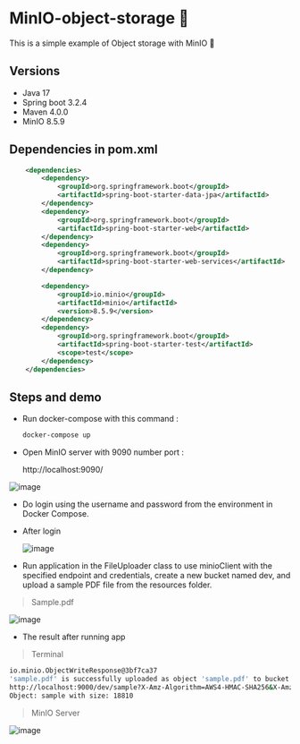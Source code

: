 # MinIO-object-storage 🦩

This is a simple example of Object storage with MinIO 🦩

## Versions
+ Java 17
+ Spring boot 3.2.4
+ Maven 4.0.0
+ MinIO 8.5.9

## Dependencies in pom.xml

```xml
    <dependencies>
        <dependency>
            <groupId>org.springframework.boot</groupId>
            <artifactId>spring-boot-starter-data-jpa</artifactId>
        </dependency>
        <dependency>
            <groupId>org.springframework.boot</groupId>
            <artifactId>spring-boot-starter-web</artifactId>
        </dependency>
        <dependency>
            <groupId>org.springframework.boot</groupId>
            <artifactId>spring-boot-starter-web-services</artifactId>
        </dependency>

        <dependency>
            <groupId>io.minio</groupId>
            <artifactId>minio</artifactId>
            <version>8.5.9</version>
        </dependency>
        <dependency>
            <groupId>org.springframework.boot</groupId>
            <artifactId>spring-boot-starter-test</artifactId>
            <scope>test</scope>
        </dependency>
    </dependencies>
```

## Steps and demo

- Run docker-compose with this command :
  ```cmd
  docker-compose up
  ```

- Open MinIO server with 9090 number port :

  http://localhost:9090/
  
![image](https://github.com/user-attachments/assets/588cef8d-db37-4e9a-8aa6-0725be612bfa)

- Do login using the username and password from the environment in Docker Compose.

- After login
  
  ![image](https://github.com/user-attachments/assets/77f2129a-b5af-46dc-8d1b-bc7c327e1112)


- Run application in the FileUploader class to use minioClient with the specified endpoint and credentials, create a new bucket named dev, and upload a sample PDF file from the resources folder.

> Sample.pdf

![image](https://github.com/user-attachments/assets/3c9aec54-b028-4f28-92eb-0474da15a09a)

- The result after running app
  
> Terminal

```bash
io.minio.ObjectWriteResponse@3bf7ca37
'sample.pdf' is successfully uploaded as object 'sample.pdf' to bucket 'dev'.
http://localhost:9000/dev/sample?X-Amz-Algorithm=AWS4-HMAC-SHA256&X-Amz-Credential=minioadmin%2F20250212%2Fus-east-1%2Fs3%2Faws4_request&X-Amz-Date=20250212T174809Z&X-Amz-Expires=604800&X-Amz-SignedHeaders=host&X-Amz-Signature=7a5ec2c05205dd7757bbcb1333607fb258158c453933ac8c2da77f6100650d29
Object: sample with size: 18810
```

> MinIO Server

![image](https://github.com/user-attachments/assets/aa12eee5-7d71-4093-974b-c400b61524ba)
